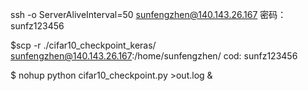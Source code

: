 ssh -o ServerAliveInterval=50 sunfengzhen@140.143.26.167
密码：sunfz123456

$scp -r ./cifar10_checkpoint_keras/  sunfengzhen@140.143.26.167:/home/sunfengzhen/
cod: sunfz123456

$ nohup python cifar10_checkpoint.py >out.log &

